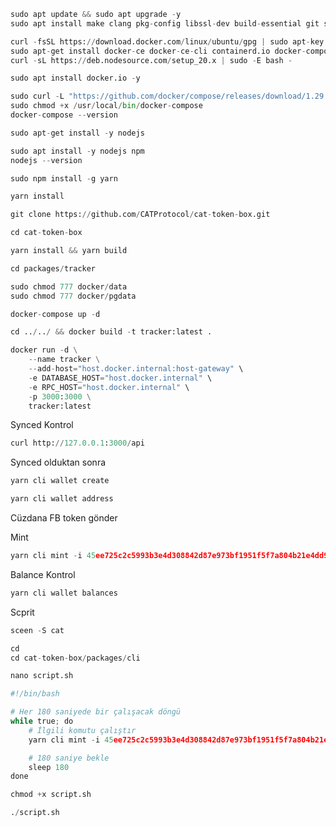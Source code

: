 
```python
sudo apt update && sudo apt upgrade -y
sudo apt install make clang pkg-config libssl-dev build-essential git screen protobuf-compiler -y
```

```python
curl -fsSL https://download.docker.com/linux/ubuntu/gpg | sudo apt-key add -
sudo apt-get install docker-ce docker-ce-cli containerd.io docker-compose-plugin -y
curl -sL https://deb.nodesource.com/setup_20.x | sudo -E bash -
```

```python
sudo apt install docker.io -y

```

```python
sudo curl -L "https://github.com/docker/compose/releases/download/1.29.2/docker-compose-$(uname -s)-$(uname -m)" -o /usr/local/bin/docker-compose
sudo chmod +x /usr/local/bin/docker-compose
docker-compose --version
```

```python
sudo apt-get install -y nodejs
```

```python
sudo apt install -y nodejs npm
nodejs --version
```

```python
sudo npm install -g yarn
```

```python
yarn install
```


```python
git clone https://github.com/CATProtocol/cat-token-box.git
```

```python
cd cat-token-box
```

```python
yarn install && yarn build
```


```python
cd packages/tracker
```

```python
sudo chmod 777 docker/data
sudo chmod 777 docker/pgdata
```

```python
docker-compose up -d
```


```python
cd ../../ && docker build -t tracker:latest .
```

```python
docker run -d \
    --name tracker \
    --add-host="host.docker.internal:host-gateway" \
    -e DATABASE_HOST="host.docker.internal" \
    -e RPC_HOST="host.docker.internal" \
    -p 3000:3000 \
    tracker:latest
```


Synced Kontrol 

```python
curl http://127.0.0.1:3000/api
```

Synced olduktan sonra


```python
yarn cli wallet create
```

```python
yarn cli wallet address
```


Cüzdana FB token gönder


Mint

```python
yarn cli mint -i 45ee725c2c5993b3e4d308842d87e973bf1951f5f7a804b21e4dd964ecd12d6b_0 5 --fee-rate 500
```



Balance Kontrol 

```python
yarn cli wallet balances
```


Scprit

```python
sceen -S cat
```

```python
cd
cd cat-token-box/packages/cli
```

```python
nano script.sh
```

```python
#!/bin/bash

# Her 180 saniyede bir çalışacak döngü
while true; do
    # İlgili komutu çalıştır
    yarn cli mint -i 45ee725c2c5993b3e4d308842d87e973bf1951f5f7a804b21e4dd964ecd12d6b_0 5 --fee-rate 500

    # 180 saniye bekle
    sleep 180
done
```

```python
chmod +x script.sh
```

```python
./script.sh
```



